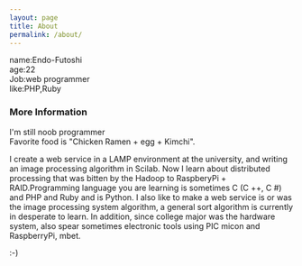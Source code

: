 ```yaml
---
layout: page
title: About
permalink: /about/
---
```

name:Endo-Futoshi  
age:22  
Job:web programmer  
like:PHP,Ruby


### More Information
I'm still noob programmer  
Favorite food is "Chicken Ramen + egg + Kimchi".

I create a web service in a LAMP environment at the university, and writing an image processing algorithm in Scilab. Now I learn about distributed processing that was bitten by the Hadoop to RaspberyPi + RAID.Programming language you are learning is sometimes C (C ++, C #) and PHP and Ruby and is Python.
I also like to make a web service is or was the image processing system algorithm, a general sort algorithm is currently in desperate to learn. In addition, since college major was the hardware system, also spear sometimes electronic tools using PIC micon and RaspberryPi, mbet.

:-)
